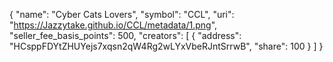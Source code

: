 {
  "name": "Cyber Cats Lovers",
  "symbol": "CCL",
  "uri": "https://Jazzytake.github.io/CCL/metadata/1.png",
  "seller_fee_basis_points": 500,
  "creators": [
    {
      "address": "HCsppFDYtZHUYejs7xqsn2qW4Rg2wLYxVbeRJntSrrwB",
      "share": 100
    }
  ]
}
